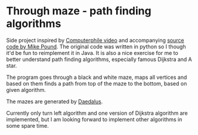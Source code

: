 # Through maze - path finding algorithms
Side project inspired by [Computerphile video](https://www.youtube.com/watch?v=rop0W4QDOUI) and accompanying [source code by Mike Pound](https://github.com/mikepound/mazesolving). The original code was written in python so I though it'd be fun to reimplement it in Java. It is also a nice exercise for me to better understand path finding algorithms, especially famous Dijkstra and A star.

The program goes through a black and white maze, maps all vertices and based on them finds a path from top of the maze to the bottom, based on given algorithm.

The mazes are generated by [Daedalus](http://www.astrolog.org/labyrnth/daedalus.htm).

Currently only turn left algorithm and one version of Dijkstra algorithm are implemented, but I am looking forward to implement other algorithms in some spare time.
